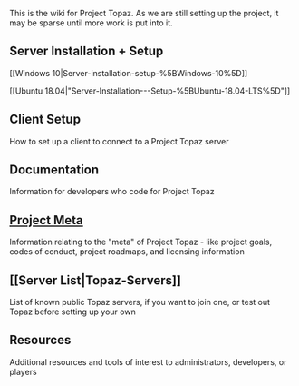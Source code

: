 This is the wiki for Project Topaz. As we are still setting up the project, it may be sparse until more work is put into it.

## Server Installation + Setup

[[Windows 10|Server-installation-setup-%5BWindows-10%5D]]

[[Ubuntu 18.04|"Server-Installation---Setup-%5BUbuntu-18.04-LTS%5D"]]

## Client Setup
How to set up a client to connect to a Project Topaz server
## Documentation
Information for developers who code for Project Topaz
## [Project Meta](https://github.com/project-topaz/topaz/wiki/Project-Meta)
Information relating to the "meta" of Project Topaz - like project goals, codes of conduct, project roadmaps, and licensing information
## [[Server List|Topaz-Servers]]
List of known public Topaz servers, if you want to join one, or test out Topaz before setting up your own
## Resources
Additional resources and tools of interest to administrators, developers, or players